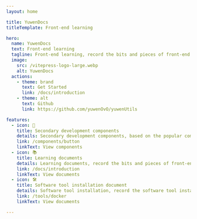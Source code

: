 ```yaml
---
layout: home

title: YuwenDocs
titleTemplate: Front-end learning

hero:
  name: YuwenDocs
  text: Front-end learning
  tagline: Front-end learning, record the bits and pieces of front-end learning
  image:
    src: /vitepress-logo-large.webp
    alt: YuwenDocs
  actions:
    - theme: brand
      text: Get Started
      link: /docs/introduction
    - theme: alt
      text: Github
      link: https://github.com/yuwenOvO/yuwenUtils

features:
  - icon: 🎨
    title: Secondary development components
    details: Secondary development components, based on the popular component library of vue for secondary development to make it more in line with business needs.
    link: /components/button
    linkText: View components
  - icon: 📚
    title: Learning documents
    details: Learning documents, record the bits and pieces of front-end learning.
    link: /docs/introduction
    linkText: View documents
  - icon: 🛠️
    title: Software tool installation document
    details: Software tool installation, record the software tool installation in the front-end development process.
    link: /tools/docker
    linkText: View documents

---
```


<style>
:root {
  --vp-home-hero-name-color: transparent;
  --vp-home-hero-name-background: -webkit-linear-gradient(120deg, #bd34fe 30%, #41d1ff);

  --vp-home-hero-image-background-image: linear-gradient(-45deg, #bd34fe 50%, #47caff 50%);
  --vp-home-hero-image-filter: blur(44px);
}

@media (min-width: 640px) {
  :root {
    --vp-home-hero-image-filter: blur(56px);
  }
}

@media (min-width: 960px) {
  :root {
    --vp-home-hero-image-filter: blur(68px);
  }
}
</style>
